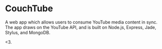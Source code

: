 # CouchTube
A web app which allows users to consume YouTube media content in sync. The app draws on the YouTube API, and is built on Node.js, Express, Jade, Stylus, and MongoDB.

<3.
